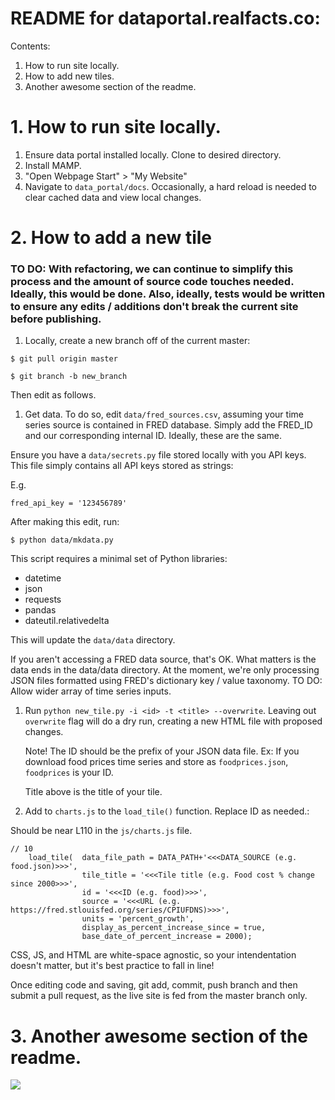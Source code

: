 # README for dataportal.realfacts.co:

Contents:

1. How to run site locally.
2. How to add new tiles.
3. Another awesome section of the readme.

# 1. How to run site locally.

1. Ensure data portal installed locally. Clone to desired directory. 
2. Install MAMP. 
3. "Open Webpage Start" > "My Website" 
4. Navigate to `data_portal/docs`. Occasionally, a hard reload is needed to clear cached data and view local changes.

# 2. How to add a new tile

### TO DO: With refactoring, we can continue to simplify this process and the amount of source code touches needed. Ideally, this would be done. Also, ideally, tests would be written to ensure any edits / additions don't break the current site before publishing. 

1. Locally, create a new branch off of the current master:

`$ git pull origin master`

`$ git branch -b new_branch`

Then edit as follows.

1. Get data. To do so, edit `data/fred_sources.csv`, assuming your time series source is contained in FRED database. Simply add the FRED_ID and our corresponding internal ID. Ideally, these are the same. 

Ensure you have a `data/secrets.py` file stored locally with you API keys. This file simply contains all API keys stored as strings:

E.g.

`fred_api_key = '123456789'`

After making this edit, run:

`$ python data/mkdata.py` 

This script requires a minimal set of Python libraries:

* datetime
* json
* requests
* pandas
* dateutil.relativedelta


This will update the `data/data` directory. 

If you aren't accessing a FRED data source, that's OK. What matters is the data ends in the data/data directory. At the moment, we're only processing JSON files formatted using FRED's dictionary key / value taxonomy. TO DO: Allow wider array of time series inputs.

1. Run `python new_tile.py -i <id> -t <title> --overwrite`. Leaving out `overwrite` flag will do a dry run, creating a new HTML file with proposed changes.

	Note! The ID should be the prefix of your JSON data file. Ex: If you download food prices time series and store as `foodprices.json`, `foodprices` is your ID.

	Title above is the title of your tile.
				
2. Add to `charts.js` to the `load_tile()` function. Replace ID as needed.:

Should be near L110 in the `js/charts.js` file.

```
// 10
	load_tile(  data_file_path = DATA_PATH+'<<<DATA_SOURCE (e.g. food.json)>>>',
				tile_title = '<<<Tile title (e.g. Food cost % change since 2000>>>',
				id = '<<<ID (e.g. food)>>>',
				source = '<<<URL (e.g. https://fred.stlouisfed.org/series/CPIUFDNS)>>>',
				units = 'percent_growth',
				display_as_percent_increase_since = true,
				base_date_of_percent_increase = 2000);
```

CSS, JS, and HTML are white-space agnostic, so your intendentation doesn't matter, but it's best practice to fall in line!

Once editing code and saving, git add, commit, push branch and then submit a pull request, as the live site is fed from the master branch only. 

# 3. Another awesome section of the readme.

![](cat.gif)

